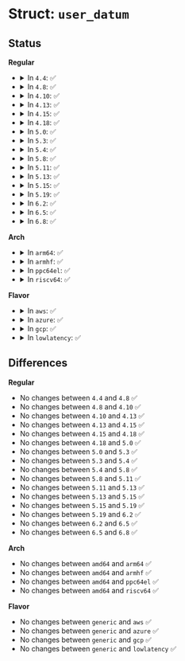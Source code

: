 # Struct: <code>user_datum</code>

## Status
<b>Regular</b>
<ul>
<li>
<details>
<summary>In <code>4.4</code>: ✅</summary>

```c
struct user_datum {
    u32 value;
    u32 bounds;
    struct ebitmap roles;
    struct mls_range range;
    struct mls_level dfltlevel;
};
```
</details>
</li>
<li>
<details>
<summary>In <code>4.8</code>: ✅</summary>

```c
struct user_datum {
    u32 value;
    u32 bounds;
    struct ebitmap roles;
    struct mls_range range;
    struct mls_level dfltlevel;
};
```
</details>
</li>
<li>
<details>
<summary>In <code>4.10</code>: ✅</summary>

```c
struct user_datum {
    u32 value;
    u32 bounds;
    struct ebitmap roles;
    struct mls_range range;
    struct mls_level dfltlevel;
};
```
</details>
</li>
<li>
<details>
<summary>In <code>4.13</code>: ✅</summary>

```c
struct user_datum {
    u32 value;
    u32 bounds;
    struct ebitmap roles;
    struct mls_range range;
    struct mls_level dfltlevel;
};
```
</details>
</li>
<li>
<details>
<summary>In <code>4.15</code>: ✅</summary>

```c
struct user_datum {
    u32 value;
    u32 bounds;
    struct ebitmap roles;
    struct mls_range range;
    struct mls_level dfltlevel;
};
```
</details>
</li>
<li>
<details>
<summary>In <code>4.18</code>: ✅</summary>

```c
struct user_datum {
    u32 value;
    u32 bounds;
    struct ebitmap roles;
    struct mls_range range;
    struct mls_level dfltlevel;
};
```
</details>
</li>
<li>
<details>
<summary>In <code>5.0</code>: ✅</summary>

```c
struct user_datum {
    u32 value;
    u32 bounds;
    struct ebitmap roles;
    struct mls_range range;
    struct mls_level dfltlevel;
};
```
</details>
</li>
<li>
<details>
<summary>In <code>5.3</code>: ✅</summary>

```c
struct user_datum {
    u32 value;
    u32 bounds;
    struct ebitmap roles;
    struct mls_range range;
    struct mls_level dfltlevel;
};
```
</details>
</li>
<li>
<details>
<summary>In <code>5.4</code>: ✅</summary>

```c
struct user_datum {
    u32 value;
    u32 bounds;
    struct ebitmap roles;
    struct mls_range range;
    struct mls_level dfltlevel;
};
```
</details>
</li>
<li>
<details>
<summary>In <code>5.8</code>: ✅</summary>

```c
struct user_datum {
    u32 value;
    u32 bounds;
    struct ebitmap roles;
    struct mls_range range;
    struct mls_level dfltlevel;
};
```
</details>
</li>
<li>
<details>
<summary>In <code>5.11</code>: ✅</summary>

```c
struct user_datum {
    u32 value;
    u32 bounds;
    struct ebitmap roles;
    struct mls_range range;
    struct mls_level dfltlevel;
};
```
</details>
</li>
<li>
<details>
<summary>In <code>5.13</code>: ✅</summary>

```c
struct user_datum {
    u32 value;
    u32 bounds;
    struct ebitmap roles;
    struct mls_range range;
    struct mls_level dfltlevel;
};
```
</details>
</li>
<li>
<details>
<summary>In <code>5.15</code>: ✅</summary>

```c
struct user_datum {
    u32 value;
    u32 bounds;
    struct ebitmap roles;
    struct mls_range range;
    struct mls_level dfltlevel;
};
```
</details>
</li>
<li>
<details>
<summary>In <code>5.19</code>: ✅</summary>

```c
struct user_datum {
    u32 value;
    u32 bounds;
    struct ebitmap roles;
    struct mls_range range;
    struct mls_level dfltlevel;
};
```
</details>
</li>
<li>
<details>
<summary>In <code>6.2</code>: ✅</summary>

```c
struct user_datum {
    u32 value;
    u32 bounds;
    struct ebitmap roles;
    struct mls_range range;
    struct mls_level dfltlevel;
};
```
</details>
</li>
<li>
<details>
<summary>In <code>6.5</code>: ✅</summary>

```c
struct user_datum {
    u32 value;
    u32 bounds;
    struct ebitmap roles;
    struct mls_range range;
    struct mls_level dfltlevel;
};
```
</details>
</li>
<li>
<details>
<summary>In <code>6.8</code>: ✅</summary>

```c
struct user_datum {
    u32 value;
    u32 bounds;
    struct ebitmap roles;
    struct mls_range range;
    struct mls_level dfltlevel;
};
```
</details>
</li>
</ul>
<b>Arch</b>
<ul>
<li>
<details>
<summary>In <code>arm64</code>: ✅</summary>

```c
struct user_datum {
    u32 value;
    u32 bounds;
    struct ebitmap roles;
    struct mls_range range;
    struct mls_level dfltlevel;
};
```
</details>
</li>
<li>
<details>
<summary>In <code>armhf</code>: ✅</summary>

```c
struct user_datum {
    u32 value;
    u32 bounds;
    struct ebitmap roles;
    struct mls_range range;
    struct mls_level dfltlevel;
};
```
</details>
</li>
<li>
<details>
<summary>In <code>ppc64el</code>: ✅</summary>

```c
struct user_datum {
    u32 value;
    u32 bounds;
    struct ebitmap roles;
    struct mls_range range;
    struct mls_level dfltlevel;
};
```
</details>
</li>
<li>
<details>
<summary>In <code>riscv64</code>: ✅</summary>

```c
struct user_datum {
    u32 value;
    u32 bounds;
    struct ebitmap roles;
    struct mls_range range;
    struct mls_level dfltlevel;
};
```
</details>
</li>
</ul>
<b>Flavor</b>
<ul>
<li>
<details>
<summary>In <code>aws</code>: ✅</summary>

```c
struct user_datum {
    u32 value;
    u32 bounds;
    struct ebitmap roles;
    struct mls_range range;
    struct mls_level dfltlevel;
};
```
</details>
</li>
<li>
<details>
<summary>In <code>azure</code>: ✅</summary>

```c
struct user_datum {
    u32 value;
    u32 bounds;
    struct ebitmap roles;
    struct mls_range range;
    struct mls_level dfltlevel;
};
```
</details>
</li>
<li>
<details>
<summary>In <code>gcp</code>: ✅</summary>

```c
struct user_datum {
    u32 value;
    u32 bounds;
    struct ebitmap roles;
    struct mls_range range;
    struct mls_level dfltlevel;
};
```
</details>
</li>
<li>
<details>
<summary>In <code>lowlatency</code>: ✅</summary>

```c
struct user_datum {
    u32 value;
    u32 bounds;
    struct ebitmap roles;
    struct mls_range range;
    struct mls_level dfltlevel;
};
```
</details>
</li>
</ul>

## Differences
<b>Regular</b>
<ul>
<li>
No changes between <code>4.4</code> and <code>4.8</code> ✅
</li>
<li>
No changes between <code>4.8</code> and <code>4.10</code> ✅
</li>
<li>
No changes between <code>4.10</code> and <code>4.13</code> ✅
</li>
<li>
No changes between <code>4.13</code> and <code>4.15</code> ✅
</li>
<li>
No changes between <code>4.15</code> and <code>4.18</code> ✅
</li>
<li>
No changes between <code>4.18</code> and <code>5.0</code> ✅
</li>
<li>
No changes between <code>5.0</code> and <code>5.3</code> ✅
</li>
<li>
No changes between <code>5.3</code> and <code>5.4</code> ✅
</li>
<li>
No changes between <code>5.4</code> and <code>5.8</code> ✅
</li>
<li>
No changes between <code>5.8</code> and <code>5.11</code> ✅
</li>
<li>
No changes between <code>5.11</code> and <code>5.13</code> ✅
</li>
<li>
No changes between <code>5.13</code> and <code>5.15</code> ✅
</li>
<li>
No changes between <code>5.15</code> and <code>5.19</code> ✅
</li>
<li>
No changes between <code>5.19</code> and <code>6.2</code> ✅
</li>
<li>
No changes between <code>6.2</code> and <code>6.5</code> ✅
</li>
<li>
No changes between <code>6.5</code> and <code>6.8</code> ✅
</li>
</ul>
<b>Arch</b>
<ul>
<li>
No changes between <code>amd64</code> and <code>arm64</code> ✅
</li>
<li>
No changes between <code>amd64</code> and <code>armhf</code> ✅
</li>
<li>
No changes between <code>amd64</code> and <code>ppc64el</code> ✅
</li>
<li>
No changes between <code>amd64</code> and <code>riscv64</code> ✅
</li>
</ul>
<b>Flavor</b>
<ul>
<li>
No changes between <code>generic</code> and <code>aws</code> ✅
</li>
<li>
No changes between <code>generic</code> and <code>azure</code> ✅
</li>
<li>
No changes between <code>generic</code> and <code>gcp</code> ✅
</li>
<li>
No changes between <code>generic</code> and <code>lowlatency</code> ✅
</li>
</ul>
